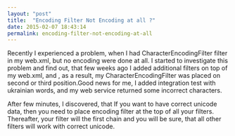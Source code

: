 ```yaml
---
layout: "post"
title:  "Encoding Filter Not Encoding at all ?"
date: 2015-02-07 18:43:14
permalink: encoding-filter-not-encoding-at-all
---
```



Recently I experienced a problem, when I had CharacterEncodingFilter filter in my web.xml, but no encoding were done at all. I started to investigate this problem and find out, that few weeks ago I added additional filters on top of my web.xml, and , as a result, my CharacterEncodingFilter was placed on second or third position.Good news for me, I added integration test with ukrainian words, and my web service returned some incorrect characters.

After few minutes, I discovered, that If you want to have correct unicode data, then you need to place encoding filter at the top of all your filters. Thereafter, your filter will the first chain and you will be sure, that all other filters will work with correct unicode.

 